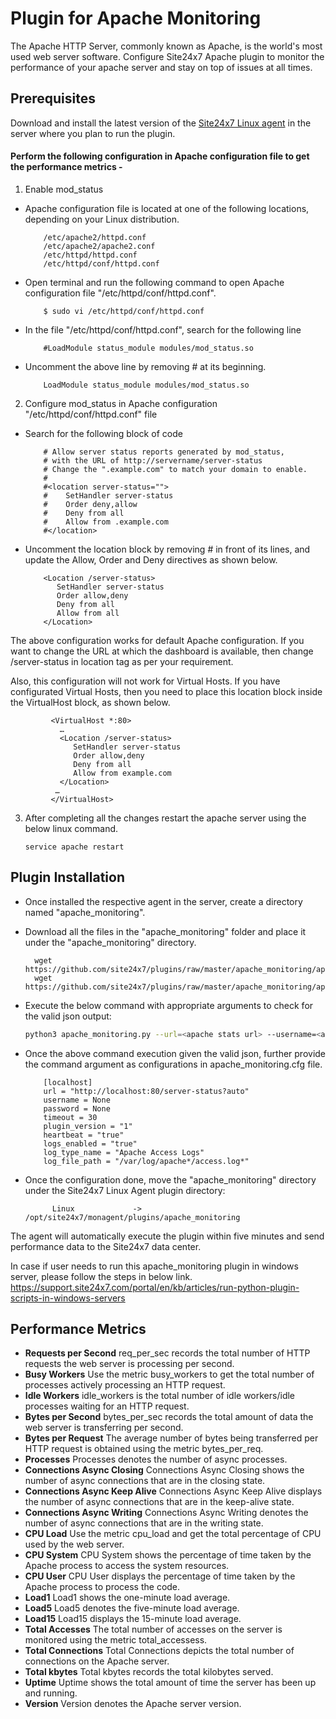 # Plugin for Apache Monitoring

The Apache HTTP Server, commonly known as Apache, is the world's most used web server software. Configure Site24x7 Apache plugin to monitor the performance of your apache server and stay on top of issues at all times.

## Prerequisites

Download and install the latest version of the [Site24x7 Linux agent](https://www.site24x7.com/app/client#/admin/inventory/add-monitor) in the server where you plan to run the plugin.

#### Perform the following configuration in Apache configuration file to get the performance metrics - 
1. Enable mod_status

- Apache configuration file is located at one of the following locations, depending on your Linux distribution.
	```
	    /etc/apache2/httpd.conf
	    /etc/apache2/apache2.conf
	    /etc/httpd/httpd.conf
	    /etc/httpd/conf/httpd.conf
	```

- Open terminal and run the following command to open Apache configuration file "/etc/httpd/conf/httpd.conf".

  	``` 	$ sudo vi /etc/httpd/conf/httpd.conf 	```

- In the file "/etc/httpd/conf/httpd.conf", search for the following line

	``` 	#LoadModule status_module modules/mod_status.so 	```

- Uncomment the above line by removing # at its beginning.

	``` 	LoadModule status_module modules/mod_status.so 		```



2. Configure mod_status in Apache configuration "/etc/httpd/conf/httpd.conf" file

- Search for the following block of code 
	```
		# Allow server status reports generated by mod_status,
		# with the URL of http://servername/server-status
		# Change the ".example.com" to match your domain to enable.
		#
		#<location server-status="">
		#    SetHandler server-status
		#    Order deny,allow
		#    Deny from all
		#    Allow from .example.com
		#</location>
	```

- Uncomment the location block by removing # in front of its lines, and update the Allow, Order and Deny directives as shown below.
	```
		<Location /server-status>
		   SetHandler server-status
		   Order allow,deny
		   Deny from all
		   Allow from all
		</Location>
	```

The above configuration works for default Apache configuration. If you want to change the URL at which the dashboard is available, then change /server-status in location tag as per your requirement.


Also, this configuration will not work for Virtual Hosts. If you have configurated Virtual Hosts, then you need to place this location block inside the VirtualHost block, as shown below.

	
		     <VirtualHost *:80>
			   …
			   <Location /server-status>
			      SetHandler server-status
			      Order allow,deny
			      Deny from all
			      Allow from example.com
			   </Location>
			  …
		     </VirtualHost>

3. After completing all the changes restart the apache server using the below linux command.
	```
	service apache restart
	```
	

## Plugin Installation  

- Once installed the respective agent in the server, create a directory named "apache_monitoring".
      
- Download all the files in the "apache_monitoring" folder and place it under the "apache_monitoring" directory.

		wget https://github.com/site24x7/plugins/raw/master/apache_monitoring/apache_monitoring.py
		wget https://github.com/site24x7/plugins/raw/master/apache_monitoring/apache_monitoring.cfg

- Execute the below command with appropriate arguments to check for the valid json output:

	 ```bash
	 python3 apache_monitoring.py --url=<apache stats url> --username=<apache username> --password=<apache password> 
	 ```

- Once the above command execution given the valid json, further provide the command argument as configurations in apache_monitoring.cfg file.
	```
		[localhost]
		url = "http://localhost:80/server-status?auto"
		username = None
		password = None
		timeout = 30
		plugin_version = "1"
		heartbeat = "true"
		logs_enabled = "true"
		log_type_name = "Apache Access Logs"
		log_file_path = "/var/log/apache*/access.log*"
	```	

- Once the configuration done, move the "apache_monitoring" directory under the Site24x7 Linux Agent plugin directory: 

		 	Linux             ->   /opt/site24x7/monagent/plugins/apache_monitoring 	

		
The agent will automatically execute the plugin within five minutes and send performance data to the Site24x7 data center.

In case if user needs to run this apache_monitoring plugin in windows server, please follow the steps in below link.
https://support.site24x7.com/portal/en/kb/articles/run-python-plugin-scripts-in-windows-servers



## Performance Metrics

- **Requests per Second**
req_per_sec records the total number of HTTP requests the web server is processing per second.
- **Busy Workers**
Use the metric busy_workers to get the total number of processes actively processing an HTTP request.
- **Idle Workers**
idle_workers is the total number of idle workers/idle processes waiting for an HTTP request.
- **Bytes per Second**
bytes_per_sec records the total amount of data the web server is transferring per second.
- **Bytes per Request**
The average number of bytes being transferred per HTTP request is obtained using the metric bytes_per_req.
- **Processes**
Processes denotes the number of async processes.
- **Connections Async Closing**
Connections Async Closing shows the number of async connections that are in the closing state.
- **Connections Async Keep Alive**
Connections Async Keep Alive displays the number of async connections that are in the keep-alive state.
- **Connections Async Writing**
Connections Async Writing denotes the number of async connections that are in the writing state.
- **CPU Load**
Use the metric cpu_load and get the total percentage of CPU used by the web server.
- **CPU System**
CPU System shows the percentage of time taken by the Apache process to access the system resources.
- **CPU User**
CPU User displays the percentage of time taken by the Apache process to process the code.
- **Load1**
Load1 shows the one-minute load average.
- **Load5**
Load5 denotes the five-minute load average.
- **Load15**
Load15 displays the 15-minute load average.
- **Total Accesses**
The total number of accesses on the server is monitored using the metric total_accessess.
- **Total Connections**
Total Connections depicts the total number of connections on the Apache server.
- **Total kbytes**
Total kbytes records the total kilobytes served.
- **Uptime**
Uptime shows the total amount of time the server has been up and running.
- **Version**
Version denotes the Apache server version.


